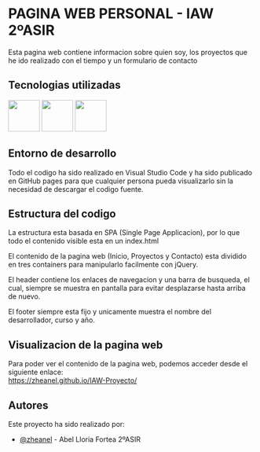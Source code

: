 # PAGINA WEB PERSONAL - IAW 2ºASIR

Esta pagina web contiene informacion sobre quien soy, los proyectos que he ido realizado con el tiempo y un formulario de contacto


## Tecnologias utilizadas

<img src="https://user-images.githubusercontent.com/25181517/192158954-f88b5814-d510-4564-b285-dff7d6400dad.png" height="64px" />
<img src="https://user-images.githubusercontent.com/25181517/183898054-b3d693d4-dafb-4808-a509-bab54cf5de34.png" height="64px" />
<img src="https://enetic.es/web/wp-content/uploads/sites/7/2020/07/jQuery-logo.png" height="64px" />

## Entorno de desarrollo

Todo el codigo ha sido realizado en Visual Studio Code y ha sido publicado en GitHub pages para que cualquier persona pueda visualizarlo sin la necesidad de descargar el codigo fuente.

## Estructura del codigo

La estructura esta basada en SPA (Single Page Applicacion), por lo que todo el contenido visible esta en un index.html 

El contenido de la pagina web (Inicio, Proyectos y Contacto) esta dividido en tres containers para manipularlo facilmente con jQuery.

El header contiene los enlaces de navegacion y una barra de busqueda, el cual, siempre se muestra en pantalla para evitar desplazarse hasta arriba de nuevo.

El footer siempre esta fijo y unicamente muestra el nombre del desarrollador, curso y año.

## Visualizacion de la pagina web

Para poder ver el contenido de la pagina web, podemos acceder desde el siguiente enlace: <br> https://zheanel.github.io/IAW-Proyecto/

## Autores

Este proyecto ha sido realizado por:
- [@zheanel](https://www.github.com/octokatherine) - Abel Lloria Fortea 2ºASIR
